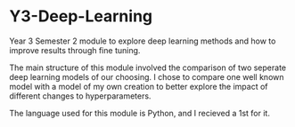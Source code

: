 # Y3-Deep-Learning
Year 3 Semester 2 module to explore deep learning methods and how to improve results through fine tuning.

The main structure of this module involved the comparison of two seperate deep learning models of our choosing. I chose to compare one well known model with a model of my own creation to better explore the impact of different changes to hyperparameters.

The language used for this module is Python, and I recieved a 1st for it.
